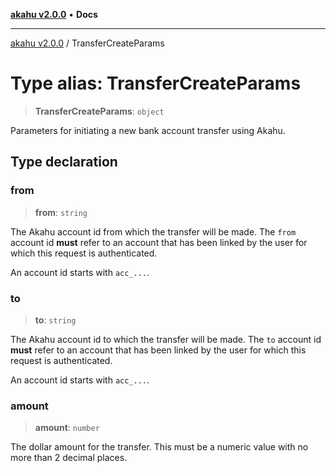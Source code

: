 [**akahu v2.0.0**](../README.md) • **Docs**

***

[akahu v2.0.0](../README.md) / TransferCreateParams

# Type alias: TransferCreateParams

> **TransferCreateParams**: `object`

Parameters for initiating a new bank account transfer using Akahu.

## Type declaration

### from

> **from**: `string`

The Akahu account id from which the transfer will be made. The `from`
account id **must** refer to an account that has been linked by the user
for which this request is authenticated.

An account id starts with `acc_...`.

### to

> **to**: `string`

The Akahu account id to which the transfer will be made. The `to`
account id **must** refer to an account that has been linked by the user
for which this request is authenticated.

An account id starts with `acc_...`.

### amount

> **amount**: `number`

The dollar amount for the transfer. This must be a numeric value with no more
than 2 decimal places.

